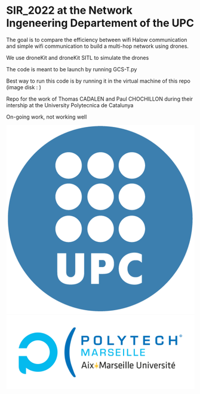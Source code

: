 # SIR_2022 at the Network Ingeneering Departement of the UPC 

The goal is to compare the efficiency between wifi Halow communication and simple wifi communication to build a multi-hop network using drones.



We use droneKit and droneKit SITL to simulate the drones 

The code is meant to be launch by running GCS-T.py

Best way to run this code is by running it in the virtual machine of this repo (image disk : )

Repo for the work of Thomas CADALEN and Paul CHOCHILLON during their intership at the University Polytecnica de Catalunya 




On-going work, not working well 

![logo upc](https://github.com/ThomasCdln/SIR_2022/blob/4c60a2bdb55a00e7e470eadb8bddc0189484c948/images/logo_upc.png)![logo polytech](https://github.com/ThomasCdln/SIR_2022/blob/64e1d623ef57af6fbaae856be829bfed9ab05bec/images/logo_PM.png)

